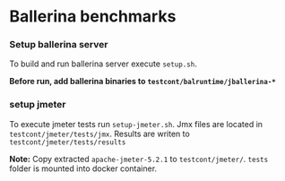 # Ballerina benchmarks

### Setup ballerina server
To build and run ballerina server execute `setup.sh`. 

**Before run, add ballerina binaries to `testcont/balruntime/jballerina-*`**

### setup jmeter

To execute jmeter tests run `setup-jmeter.sh`. 
Jmx files are located in `testcont/jmeter/tests/jmx`. Results are writen to `testcont/jmeter/tests/results`

**Note:** Copy extracted `apache-jmeter-5.2.1` to `testcont/jmeter/`.
`tests` folder is mounted into docker container.


